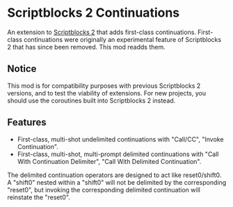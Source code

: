 Scriptblocks 2 Continuations
============================

An extension to [Scriptblocks 2](https://github.com/rdococ/scriptblocks2) that adds first-class continuations. First-class continuations were originally an experimental feature of Scriptblocks 2 that has since been removed. This mod readds them.

## Notice

This mod is for compatibility purposes with previous Scriptblocks 2 versions, and to test the viability of extensions. For new projects, you should use the coroutines built into Scriptblocks 2 instead.

## Features

* First-class, multi-shot undelimited continuations with "Call/CC", "Invoke Continuation".
* First-class, multi-shot, multi-prompt delimited continuations with "Call With Continuation Delimiter", "Call With Delimited Continuation".

The delimited continuation operators are designed to act like reset0/shift0. A "shift0" nested within a "shift0" will not be delimited by the corresponding "reset0", but invoking the corresponding delimited continuation will reinstate the "reset0".